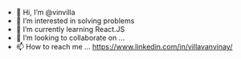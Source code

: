 - 👋 Hi, I’m @vinvilla
- 👀 I’m interested in solving problems
- 🌱 I’m currently learning React.JS
- 💞️ I’m looking to collaborate on ...
- 📫 How to reach me ... https://www.linkedin.com/in/villavanvinay/

<!---
vinvilla/vinvilla is a ✨ special ✨ repository because its `README.md` (this file) appears on your GitHub profile.
You can click the Preview link to take a look at your changes.
--->
